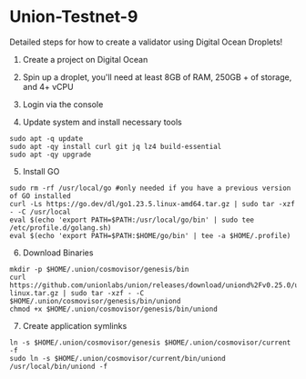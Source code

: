 # Union-Testnet-9
Detailed steps for how to create a validator using Digital Ocean Droplets!

1. Create a project on Digital Ocean

2. Spin up a droplet, you'll need at least 8GB of RAM, 250GB + of storage, and 4+ vCPU

3. Login via the console

4. Update system and install necessary tools
```
sudo apt -q update
sudo apt -qy install curl git jq lz4 build-essential
sudo apt -qy upgrade
```
5. Install GO
```
sudo rm -rf /usr/local/go #only needed if you have a previous version of GO installed
curl -Ls https://go.dev/dl/go1.23.5.linux-amd64.tar.gz | sudo tar -xzf - -C /usr/local
eval $(echo 'export PATH=$PATH:/usr/local/go/bin' | sudo tee /etc/profile.d/golang.sh)
eval $(echo 'export PATH=$PATH:$HOME/go/bin' | tee -a $HOME/.profile)
```
6. Download Binaries
```
mkdir -p $HOME/.union/cosmovisor/genesis/bin
curl https://github.com/unionlabs/union/releases/download/uniond%2Fv0.25.0/uniond.x86_64-linux.tar.gz | sudo tar -xzf - -C $HOME/.union/cosmovisor/genesis/bin/uniond
chmod +x $HOME/.union/cosmovisor/genesis/bin/uniond
```
7. Create application symlinks
```
ln -s $HOME/.union/cosmovisor/genesis $HOME/.union/cosmovisor/current -f
sudo ln -s $HOME/.union/cosmovisor/current/bin/uniond /usr/local/bin/uniond -f
```


